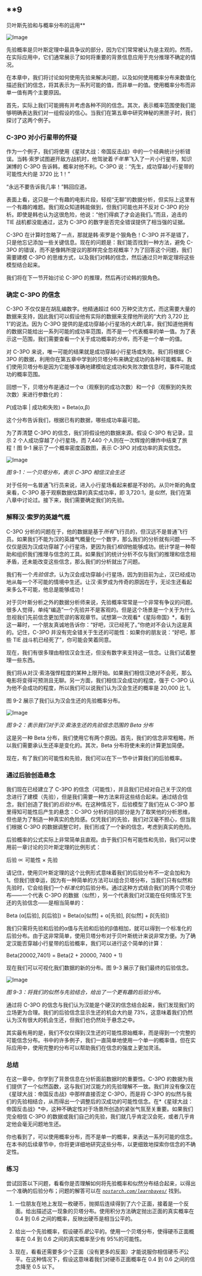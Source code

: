 ## **9

贝叶斯先验和与概率分布的运用**

![Image](img/common.jpg)

先验概率是贝叶斯定理中最具争议的部分，因为它们常常被认为是主观的。然而，在实际应用中，它们通常展示了如何将重要的背景信息应用于充分推理不确定的情况。

在本章中，我们将讨论如何使用先验来解决问题，以及如何使用概率分布来数值化描述我们的信念，将其表示为一系列可能的值，而非单一的值。使用概率分布而非单一值有两个主要原因。

首先，实际上我们可能拥有并考虑各种不同的信念。其次，表示概率范围使我们能够明确表达我们对一组假设的信心。当我们在第五章中研究神秘的黑匣子时，我们探讨了这两个例子。

### **C-3PO 对小行星带的怀疑**

作为一个例子，我们将使用《星球大战：帝国反击战》中的一个经典统计分析错误。当韩·索罗试图避开敌方战机时，他驾驶着*千年隼*飞入了一片小行星带，知识渊博的 C-3PO 告诉韩，概率对他不利。C-3PO 说：“先生，成功穿越小行星带的可能性大约是 3720 比 1！”

“永远不要告诉我几率！”韩回应道。

表面上看，这只是一个有趣的电影片段，轻视“无聊”的数据分析，但实际上这里有一个有趣的难题。我们观众知道韩能做到，但我们可能也并不反对 C-3PO 的分析。即使是韩也认为这很危险，他说：“他们得疯了才会追我们。”而且，追击的 TIE 战机都没能通过，这为 C-3PO 的数字是否完全错误提供了相当强的证据。

C-3PO 在计算时忽略了一点，那就是韩·索罗是个狠角色！C-3PO 并不是错了，只是他忘记添加一些关键信息。现在的问题是：我们能否找到一种方法，避免 C-3PO 的错误，而不是像韩所提议的那样完全忽视概率？为了回答这个问题，我们需要建模 C-3PO 的思维方式，以及我们对韩的信念，然后通过贝叶斯定理将这些模型结合起来。

我们将在下一节开始讨论 C-3PO 的推理，然后再讨论韩的狠角色。

### **确定 C-3PO 的信念**

C-3PO 不仅仅是在胡乱编数字。他精通超过 600 万种交流方式，而这需要大量的数据来支持，因此我们可以假设他有实际的数据来支撑他所说的“大约 3,720 比 1”的说法。因为 C-3PO 提供的是成功穿越小行星场的*大致*几率，我们知道他拥有的数据只能给出一系列可能的成功率范围，而不是一个代表概率的单一值。为了表示这一范围，我们需要查看一个关于成功概率的*分布*，而不是一个单一的值。

对 C-3PO 来说，唯一可能的结果就是成功穿越小行星场或失败。我们将根据 C-3PO 的数据，利用你在第五章中学到的贝塔分布来确定成功的各种可能概率。我们使用贝塔分布是因为它能够准确地建模给定成功和失败次数信息时，事件可能成功的概率范围。

回想一下，贝塔分布是通过一个α（观察到的成功次数）和一个β（观察到的失败次数）来进行参数化的：

*P*(成功率 | 成功和失败) = Beta(α,β)

这个分布告诉我们，根据已有的数据，哪些成功率最可能。

为了弄清楚 C-3PO 的信念，我们将假设他的数据来源。假设 C-3PO 有记录，显示 2 个人成功穿越了小行星场，而 7,440 个人则在一次辉煌的爆炸中结束了旅程！图 9-1 展示了一个概率密度函数图，表示 C-3PO 对成功率的真实信念。

![Image](img/09fig01.jpg)

*图 9-1：一个贝塔分布，表示 C-3PO 相信汉会生还*

对于任何一名普通飞行员来说，进入小行星场看起来都是不妙的。从贝叶斯的角度来看，C-3PO 基于观察数据估算的真实成功率，即 3,720:1，是*似然*，我们在第八章中讨论过。接下来，我们需要确定我们的先验。

### **解释汉·索罗的英雄气概**

C-3PO 分析的问题在于，他的数据是基于*所有*飞行员的，但汉远不是普通飞行员。如果我们不能为汉的英雄气概量化一个数字，那么我们的分析就有问题——不仅仅是因为汉成功穿越了小行星场，更因为我们*相信*他能够成功。统计学是一种帮助和组织我们推理与信念的工具。如果我们的统计分析不仅与我们的推理和信念相矛盾，还未能改变这些信念，那么我们的分析就出了问题。

我们有一个*先验信念*，认为汉会成功穿越小行星场，因为到目前为止，汉已经成功地从每一个不可能的情境中生还。让汉·索罗成为传奇的原因在于，无论生还看起来多么不可能，他总是能够成功！

对于贝叶斯分析之外的数据分析师来说，先验概率常常是一个非常有争议的问题。很多人觉得，单纯“编造”一个先验并不是客观的。但是这个场景是一个关于为什么忽视我们先前信念更加荒谬的客观章节。试想第一次观看*《星际帝国》*，看到这一幕时，一个朋友真诚地告诉你：“好吧，汉已经死了。”你绝对不会认为这是真的。记住，C-3PO 并没有完全错关于生还的可能性：如果你的朋友说：“好吧，那些 TIE 战斗机已经死了”，你可能会笑着同意。

现在，我们有很多理由相信汉会生还，但没有数字来支持这一信念。让我们试着整理一些东西。

我们将从对汉·索洛强悍程度的某种上限开始。如果我们相信汉绝对不会死，那么电影将变得可预测且无聊。另一方面，我们相信汉会成功的程度，强于 C-3PO 认为他不会成功的程度，所以我们可以说我们认为汉会生还的概率是 20,000 比 1。

图 9-2 展示了我们认为汉会生还的先验概率分布。

![Image](img/09fig02.jpg)

*图 9-2：表示我们对于汉·索洛生还的先验信念范围的 Beta 分布*

这是另一种 Beta 分布，我们使用它有两个原因。首先，我们的信念非常粗略，所以我们需要承认生还率是变化的。其次，Beta 分布将使未来的计算更加简便。

现在，有了我们的可能性和先验，我们可以在下一节中计算我们的后验概率。

### **通过后验创造悬念**

我们现在已经建立了 C-3PO 的信念（可能性），并且我们已经对自己关于汉的信念进行了建模（先验），但是我们需要一种方法来将这些结合起来。通过结合信念，我们创造了我们的*后验分布*。在这种情况下，后验模型了我们在从 C-3PO 那里得知可能性后产生的悬念：C-3PO 分析的目的部分是为了取笑他的分析思维，但也是为了制造一种真实的危险感。仅凭我们的先验，我们对汉毫不担心，但当我们根据 C-3PO 的数据调整它时，我们形成了一个新的信念，考虑到真实的危险。

后验概率的公式实际上非常简单且直观。由于我们只有可能性和先验，我们可以使用前一章讨论的贝叶斯定理的比例形式：

后验 ∝ 可能性 × 先验

请记住，使用贝叶斯定理的这个比例形式意味着我们的后验分布不一定会加和为 1。但我们很幸运，因为有一种简单的方法可以组合贝塔分布，当我们只有似然和先验时，它会给我们一个*标准化*的后验分布。通过这种方式结合我们的两个贝塔分布——一个代表 C-3PO 的数据（似然），另一个代表我们对汉能在任何情况下生还的先验信念——是相当简单的：

Beta (α[后验], β[后验]) = Beta(α[似然] + α[先验], β[似然] + β[先验])

我们只需将先验和后验的α值与先验和后验的β值相加，就可以得到一个标准化的后验分布。由于这非常简单，使用贝塔分布对于贝叶斯统计来说非常方便。为了确定汉能否穿越小行星带的后验概率，我们可以进行这个简单的计算：

Beta(20002,7401) = Beta(2 + 20000, 7400 + 1)

现在我们可以可视化我们数据的新的分布。图 9-3 展示了我们最终的后验信念。

![Image](img/09fig03.jpg)

*图 9-3：将我们的似然与先验结合，给出了一个更有趣的后验分布。*

通过将 C-3PO 的信念与我们认为汉能是个硬汉的信念结合起来，我们发现我们的立场更为合理。我们的后验信念显示生还的机会大约是 73%，这意味着我们仍然认为汉有很大的机会生还，但我们也仍然处于悬念之中。

其实最有用的是，我们不仅仅得到汉生还的可能性原始概率，而是得到一个完整的可能信念分布。书中的许多例子，我们一直简单地使用一个单一的概率值，但在实际应用中，使用完整的分布可以帮助我们在信念的强度上更加灵活。

### **总结**

在这一章中，你学到了背景信息在分析面前数据时的重要性。C-3PO 的数据为我们提供了一个似然函数，这与我们对汉能力的先验理解不一致。我们并没有像汉在《星球大战：帝国反击战》中那样直接否定 C-3PO，而是将 C-3PO 的似然与我们的先验相结合，从而得出一个调整后的汉成功的可能性信念。在*《星球大战：帝国反击战》*中，这种不确定性对于场景所创造的紧张气氛至关重要。如果我们完全相信 C-3PO 的数据或我们自己的先验，我们就几乎肯定汉会死，或者几乎肯定他会毫无问题地生还。

你也看到了，可以使用概率分布，而不是单一的概率，来表达一系列可能的信念。在本书的后续章节中，你将更详细地研究这些分布，以更细致地探索你信念的不确定性。

### **练习**

尝试回答以下问题，看看你是否理解如何将先验概率和似然分布结合起来，以得出一个准确的后验分布；问题的解答可以在 *[`nostarch.com/learnbayes/`](https://nostarch.com/learnbayes/)* 找到。

1.  一位朋友在地上发现一枚硬币，抛掷后连续得到了六个正面，接着是一个反面。给出描述这一现象的贝塔分布。使用积分方法确定抛出正面的真实概率在 0.4 到 0.6 之间的概率，反映出硬币是相当公平的。

1.  给出一个先验概率，假设硬币*是*公平的。使用一个贝塔分布，使得硬币正面概率在 0.4 到 0.6 之间的真实概率至少有 95%的可能性。

1.  现在，看看还需要多少个正面（没有更多的反面）才能说服你相信硬币*不*公平。在这种情况下，假设这意味着我们对硬币正面概率在 0.4 到 0.6 之间的信念降至 0.5 以下。
